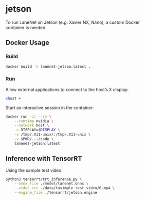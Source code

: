 # jetson

To run LaneNet on Jetson (e.g. Xavier NX, Nano), a custom Docker container is needed.

## Docker Usage

### Build

```bash
docker build -t lanenet-jetson:latest .
```

### Run

Allow external applications to connect to the host’s X display:

```bash
xhost +
```

Start an interactive session in the container:

```bash
docker run -it --rm \
    --runtime nvidia \
    --network host \
    -e DISPLAY=$DISPLAY \
    -v /tmp/.X11-unix/:/tmp/.X11-unix \
    -v $PWD/..:/code \
    lanenet-jetson:latest
```

## Inference with TensorRT

Using the sample test video:

```bash
python3 tensorrt/trt_inference.py \
    --onnx_file ./model/lanenet.onnx \
    --video_src ./data/tusimple_test_video/0.mp4 \
    --engine_file ./tensorrt/jetson.engine
```